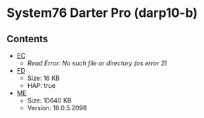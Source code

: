 # System76 Darter Pro (darp10-b)

## Contents

- [EC](./ec.rom)
  - *Read Error: No such file or directory (os error 2)*
- [FD](./fd.rom)
  - Size: 16 KB
  - HAP: true
- [ME](./me.rom)
  - Size: 10640 KB
  - Version: 18.0.5.2098
